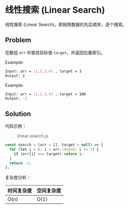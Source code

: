 # 线性搜索 (Linear Search)

线性搜索 (Linear Search)，即按照数据的先后顺序，逐个搜索。

## Problem

在数组 `arr` 中查找目标值 `target`，并返回位置索引。

Example:

``` bash
Input: arr = [1,2,3,4] , target = 3
Output: 2
```

Example:

``` bash
Input: arr = [1,2,3,4] , target = 100
Output: -1
```

## Solution 

代码示例：

> linear-search.js

```js
const search = (arr = [], target = null) => {
  for (let i = 0; i < arr.length; i += 1) {
    if (arr[i] === target) return i;
  }
  return -1;
};
```

复杂度分析：

| 时间复杂度 | 空间复杂度 |
| ---------- | ---------- |
| O(n)       | O(1)       |

